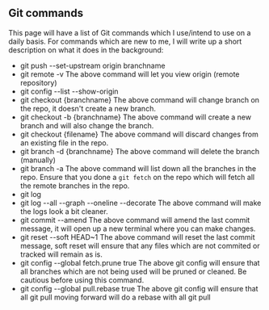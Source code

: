 ## Git commands

This page will have a list of Git commands which I use/intend to use on a daily basis. For commands which are new to me, I will write up a short description on what it does in the background:

* git push --set-upstream origin branchname
* git remote -v
The above command will let you view origin (remote repository)
* git config --list --show-origin
* git checkout {branchname}
The above command will change branch on the repo, it doesn't create a new branch.
* git checkout -b {branchname}
The above command will create a new branch and will also change the branch.
* git checkout {filename}
The above command will discard changes from an existing file in the repo.
* git branch -d {branchname}
The above command will delete the branch (manually)
* git branch -a
The above command will list down all the branches in the repo. 
Ensure that you done a `git fetch` on the repo which will fetch all the remote branches in the repo. 
* git log
* git log --all --graph --oneline --decorate 
The above command will make the logs look a bit cleaner.
* git commit --amend
The above command will amend the last commit message, it will open up a new terminal where you can make changes.
* git reset --soft HEAD~1
The above command will reset the last commit message, soft reset will ensure that any files which are not commited or tracked will remain as is.
* git config --global fetch.prune true
The above git config will ensure that all branches which are not being used will be pruned or cleaned. Be cautious before using this command.
* git config --global pull.rebase true
The above git config will ensure that all git pull moving forward will do a rebase with all git pull 
